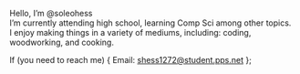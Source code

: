 Hello, I’m @soleohess  
I’m currently attending high school, learning Comp Sci among other topics.  
I enjoy making things in a variety of mediums, including: coding, woodworking, and cooking.

If (you need to reach me)
    {
        Email: shess1272@student.pps.net
    };
<!---
soleohess/soleohess is a ✨ special ✨ repository because its `README.md` (this file) appears on your GitHub profile.
You can click the Preview link to take a look at your changes.
--->
